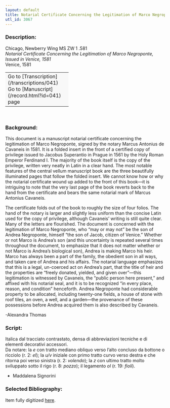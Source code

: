 ```yaml
---
layout: default
title: Notarial Certificate Concerning the Legitimation of Marco Negroponte, Issued in Venice, 1581
utl_id: 3067
---
```


### Description:

Chicago, Newberry Wing MS ZW 1 .581<br>
_Notarial Certificate Concerning the Legitimation of Marco Negroponte, Issued in Venice, 1581_<br>
Venice, 1581

<table border="0.5" cellpadding="1" cellspacing="1" style="width: 200px; background-color:#F8F8F8;"><tbody><tr><td>Go to [Transcription](/transcriptions/041)<br>
Go to [Manuscript](/record.html?id=041) page</td></tr></tbody></table> 

### Background:

This document is a manuscript notarial certificate concerning the legitimation of Marco Negroponte, signed by the notary Marcus Antonius de Cavaneis in 1581. It is a folded insert in the front of a certified copy of privilege issued to Jacobus Superantio in Prague in 1561 by the Holy Roman Emperor Ferdinand I. The majority of the book itself is the copy of the privilege, written very neatly in Latin in a clear hand. The most notable features of the central vellum manuscript book are the three beautifully illuminated pages that follow the folded insert. We cannot know how or why the notarial certificate wound up added to the front of this book––it is intriguing to note that the very last page of the book reverts back to the hand from the certificate and bears the same notarial mark of Marcus Antonius Cavaneis.

The certificate folds out of the book to roughly the size of four folios. The hand of the notary is larger and slightly less uniform than the concise Latin used for the copy of privilege, although Cavaneis’ writing is still quite clear. Many of the letters are flourished. The document is concerned with the legitimation of Marco Negroponte, who “may or may not” be the son of Andrea Negroponte, himself “the son of Jacob, citizen of Venice.” Whether or not Marco is Andrea’s son (and this uncertainty is repeated several times throughout the document, to emphasize that it does not matter whether or not Marco is Andrea’s biological son), Andrea is making Marco his heir. Marco has always been a part of the family, the obedient son in all ways, and taken care of Andrea and his affairs. The notarial language emphasizes that this is a legal, un-coerced act on Andrea’s part, that the title of heir and the properties are “freely donated, yielded, and given over”––this legitimation is witnessed by Cavaneis, the “public person here present,” and affixed with his notarial seal, and it is to be recognized “in every place, reason, and condition” henceforth. Andrea Negroponte had considerable property to be allocated, including twenty-one fields, a house of stone with roof tiles, an oven, a well, and a garden––the provenance of these possessions before Andrea acquired them is also described by Cavaneis.

-Alexandra Thomas

### Script:

Italica dal tracciato contrastato, densa di abbreviazioni tecniche e di elementi decorativi accessori.<br>
Da notare: la _e_ con tratto mediano obliquo verso l’alto concluso da bottone o ricciolo (r. 2: _el_); la _u/v_ iniziale con primo tratto curvo verso destra e che ritorna poi verso sinistra (r. 2: _volendo_); la _z_ con ultimo tratto molto sviluppato sotto il rigo (r. 8: _pozzo_); il legamento _ol_ (r. 19: _fioli_).<br>
- Maddalena Signorini

### Selected Bibliography:

Item fully digitized [here](http://collections.carli.illinois.edu/cdm/ref/collection/nby_dig/id/22211).<br>
